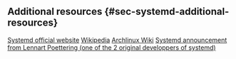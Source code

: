## Additional resources {#sec-systemd-additional-resources}

[Systemd official website](https://systemd.io/)
[Wikipedia](https://en.wikipedia.org/wiki/Systemd)
[Archlinux Wiki](https://wiki.archlinux.org/title/Systemd)
[Systemd announcement from Lennart Poettering (one of the 2 original developpers of systemd)](http://0pointer.de/blog/projects/systemd.html)
